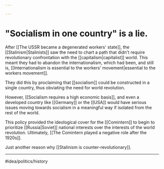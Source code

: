 ```yaml
---

---
```

# "Socialism in one country" is a lie. 
After [[The USSR became a degenerated workers' state]], the [[Stalinism|Stalinists]] saw the need to chart a path that didn't require revolutionary confrontation with the [[capitalism|capitalist]] world. This meant they had to abandon the internationalism, which had been, and still is, [[Internationalism is essential to the workers' movement|essential to the workers movement]]. 

They did this by proclaiming that [[socialism]] could be constructed in a single country, thus obviating the need for world revolution. 

However, [[Socialism requires a high economic basis]], and even a developed country like [[Germany]] or the [[USA]] would have serious issues moving towards socialism in a meaningful way if isolated from the rest of the world. 

This policy provided the ideological cover for the [[Comintern]] to begin to prioritize [[Russia|Soviet]] national interests over the interests of the world revolution. Ultimately, [[The Comintern played a negative role after the 1920s]]. 

Just another reason why [[Stalinism is counter-revolutionary]]. 

---
#idea/politics/history 
